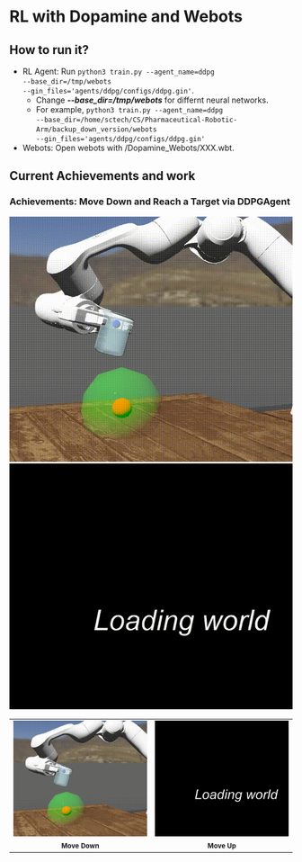 # RL with Dopamine and Webots
## How to run it?
* RL Agent: Run <code>python3 train.py --agent_name=ddpg --base_dir=/tmp/webots --gin_files='agents/ddpg/configs/ddpg.gin'</code>.
  * Change ***--base_dir=/tmp/webots*** for differnt neural networks.
  * For example, <code>python3 train.py --agent_name=ddpg --base_dir=/home/sctech/CS/Pharmaceutical-Robotic-Arm/backup_down_version/webots  --gin_files='agents/ddpg/configs/ddpg.gin'</code>
* Webots: Open webots with /Dopamine_Webots/XXX.wbt.
## Current Achievements and work
### Achievements: Move Down and Reach a Target via DDPGAgent
![image](https://github.com/CT-Lab/Pharmaceutical-Robotic-Arm/blob/Dopamine_Webots/img/20201123_190054.gif)![image](https://github.com/CT-Lab/Pharmaceutical-Robotic-Arm/blob/Dopamine_Webots/img/20201123_200537.gif)
<table>
  <tr>
    <td align="center"><img src="https://github.com/CT-Lab/Pharmaceutical-Robotic-Arm/blob/Dopamine_Webots/img/20201123_190054.gif" width="400px;" alt=""/><br /><sub><b>Move Down</b></sub><br /></td>
    <td align="center"><img src="https://github.com/CT-Lab/Pharmaceutical-Robotic-Arm/blob/Dopamine_Webots/img/20201123_200537.gif" width="400px;" alt=""/><br /><sub><b>Move Up</b></sub><br /></td>
  </tr>
</table>

